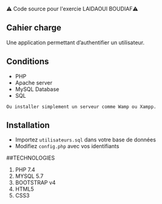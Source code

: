 ⚠️ Code source pour l'exercie  LAIDAOUI BOUDIAF⚠️

## Cahier charge

Une application permettant d’authentifier un utilisateur.

## Conditions
- PHP
- Apache server
- MySQL Database
- SQL

`Ou installer simplement un serveur comme Wamp ou Xampp.`
## Installation

- Importez `utilisateurs.sql` dans votre base de données
- Modifiez `config.php` avec vos identifiants


##TECHNOLOGIES 

1. PHP 7.4
1. MYSQL 5.7
1. BOOTSTRAP v4
1. HTML5
1. CSS3 
